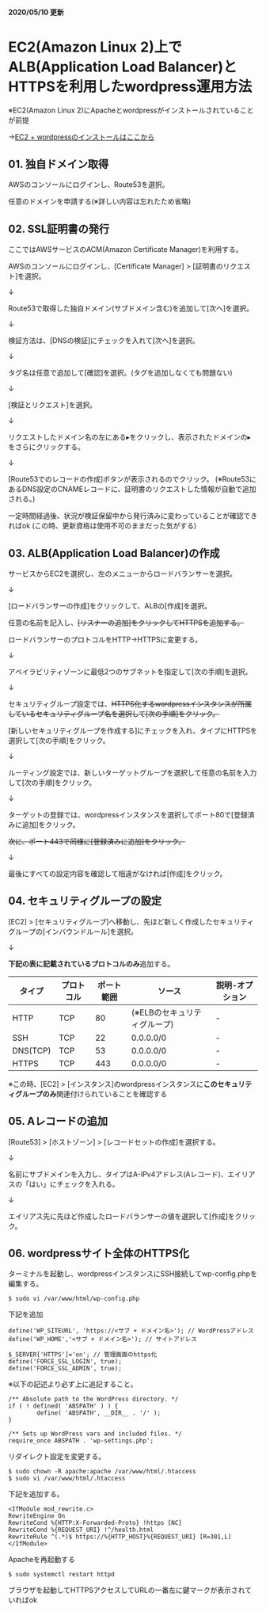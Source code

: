 #### 2020/05/10 更新

# EC2(Amazon Linux 2)上でALB(Application Load Balancer)とHTTPSを利用したwordpress運用方法

※EC2(Amazon Linux 2)にApacheとwordpressがインストールされていることが前提

→[EC2 + wordpressのインストールはここから](wordpress_installation.md)

## 01. 独自ドメイン取得

AWSのコンソールにログインし、Route53を選択。

任意のドメインを申請する(※詳しい内容は忘れたため省略)

## 02. SSL証明書の発行

ここではAWSサービスのACM(Amazon Certificate Manager)を利用する。

AWSのコンソールにログインし、[Certificate Manager] > [証明書のリクエスト]を選択。

↓

Route53で取得した独自ドメイン(サブドメイン含む)を追加して[次へ]を選択。

↓

検証方法は、[DNSの検証]にチェックを入れて[次へ]を選択。

↓

タグ名は任意で追加して[確認]を選択。(タグを追加しなくても問題ない)

↓

[検証とリクエスト]を選択。

↓

リクエストしたドメイン名の左にある▸をクリックし、表示されたドメインの▸をさらにクリックする。

↓

[Route53でのレコードの作成]ボタンが表示されるのでクリック。
(※Route53にあるDNS設定のCNAMEレコードに、証明書のリクエストした情報が自動で追加される。)

一定時間経過後、状況が検証保留中から発行済みに変わっていることが確認できればok (この時、更新資格は使用不可のままだった気がする)

## 03. ALB(Application Load Balancer)の作成

サービスからEC2を選択し、左のメニューからロードバランサーを選択。

↓

[ロードバランサーの作成]をクリックして、ALBの[作成]を選択。

任意の名前を記入し、~~[リスナーの追加]をクリックしてHTTPSを追加する。~~

ロードバランサーのプロトコルをHTTP->HTTPSに変更する。

↓

アベイラビリティゾーンに最低2つのサブネットを指定して[次の手順]を選択。

↓

セキュリティグループ設定では、~~HTTPS化するwordpressインスタンスが所属しているセキュリティグループ名を選択して[次の手順]をクリック。~~

[新しいセキュリティグループを作成する]にチェックを入れ、タイプにHTTPSを選択して[次の手順]をクリック。

↓

ルーティング設定では、新しいターゲットグループを選択して任意の名前を入力して[次の手順]をクリック。

↓

ターゲットの登録では、wordpressインスタンスを選択してポート80で[登録済みに追加]をクリック。

~~次に、ポート443で同様に[登録済みに追加]をクリック。~~

↓

最後にすべての設定内容を確認して相違がなければ[作成]をクリック。


## 04. セキュリティグループの設定

[EC2] > [セキュリティグループ]へ移動し、先ほど新しく作成したセキュリティグループの[インバウンドルール]を選択。

↓

**下記の表に記載されているプロトコルのみ**追加する。

|タイプ|プロトコル|ポート範囲|ソース|説明-オプション|
|--|--|--|--|--|
|HTTP|TCP|80|(※ELBのセキュリティグループ)|-|
|SSH|TCP|22|0.0.0.0/0|-|
|DNS(TCP)|TCP|53|0.0.0.0/0|-|
|HTTPS|TCP|443|0.0.0.0/0|-|

※この時、[EC2] > [インスタンス]のwordpressインスタンスに**このセキュリティグループのみ**関連付けられていることを確認する

## 05. Aレコードの追加

[Route53] > [ホストゾーン] > [レコードセットの作成]を選択する。

↓

名前にサブドメインを入力し、タイプはA-IPv4アドレス(Aレコード)、エイリアスの「はい」にチェックを入れる。

↓

エイリアス先に先ほど作成したロードバランサーの値を選択して[作成]をクリック。



## 06. wordpressサイト全体のHTTPS化

ターミナルを起動し、wordpressインスタンスにSSH接続してwp-config.phpを編集する。

	$ sudo vi /var/www/html/wp-config.php

下記を追加

	define('WP_SITEURL', 'https://<サブ + ドメイン名>'); // WordPressアドレス
	define('WP_HOME','<サブ + ドメイン名>'); // サイトアドレス

	$_SERVER['HTTPS']='on'; // 管理画面のhttps化
	define('FORCE_SSL_LOGIN', true);
	define('FORCE_SSL_ADMIN', true);
	

※以下の記述より必ず上に追記すること。

	/** Absolute path to the WordPress directory. */
	if ( ! defined( 'ABSPATH' ) ) {
	        define( 'ABSPATH', __DIR__ . '/' );
	}

	/** Sets up WordPress vars and included files. */
	require_once ABSPATH . 'wp-settings.php';


リダイレクト設定を変更する。

	$ sudo chown -R apache:apache /var/www/html/.htaccess
	$ sudo vi /var/www/html/.htaccess

下記を追加する。
	
	<IfModule mod_rewrite.c>  
	RewriteEngine On  
	RewriteCond %{HTTP:X-Forwarded-Proto} !https [NC]  
	RewriteCond %{REQUEST_URI} !^/health.html  
	RewriteRule ^(.*)$ https://%{HTTP_HOST}%{REQUEST_URI} [R=301,L]  
	</IfModule>

Apacheを再起動する

	$ sudo systemctl restart httpd


ブラウザを起動してHTTPSアクセスしてURLの一番左に鍵マークが表示されていればok

